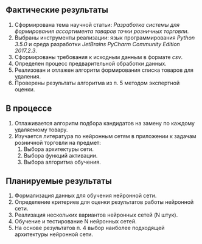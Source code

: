 ## Фактические результаты ##
1. Сформирована тема научной статьи: *Разработка системы для формирования ассортимента товаров точки розничных торговли*.
1. Выбраны инструменты реализации: язык программирования *Python 3.5.0* и среда разработки *JetBrains PyCharm Community Edition 2017.2.3*.
1. Сформированы требования к исходным данным в формате *csv*.
1. Определен процесс предварительной обработки данных.
1. Реализован и отлажен алгоритм формирования списка товаров для удаления.
1. Проверены результаты алгоритма из п. 5 методом экспертной оценки. 

## В процессе ##
1. Отлаживается алгоритм подбора кандидатов на замену по каждому удаляемому товару.
1. Изучается литература по нейронным сетям в приложении к задачам розничной торговли на предмет:
	1. Выбора архитектуры сети.
	1. Выбора функций активации.
	1. Выбора алгоритма обучения.

## Планируемые результаты ##
1. Формализация данных для обучения нейронной сети.
1. Определение критериев для оценки результатов работы нейронной сети.
1. Реализация нескольких вариантов нейронных сетей (N штук). 
1. Обучение и тестирование N нейронных сетей.
1. На основе результатов п. 4 выбор наиболее подходящей архитектуры нейронной сети.

